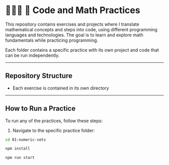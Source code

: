 # 🧑🏽‍💻 🧮 Code and Math Practices

This repository contains exercises and projects where I translate mathematical concepts and steps into code, using different programming languages and technologies. The goal is to learn and explore math fundamentals while practicing programming.

Each folder contains a specific practice with its own project and code that can be run independently.

---

## Repository Structure

- Each exercise is contained in its own directory

---

## How to Run a Practice

To run any of the practices, follow these steps:

1. Navigate to the specific practice folder:

```bash
cd 01-numeric-sets
```

```bash
npm install
```

```bash
npm run start
```